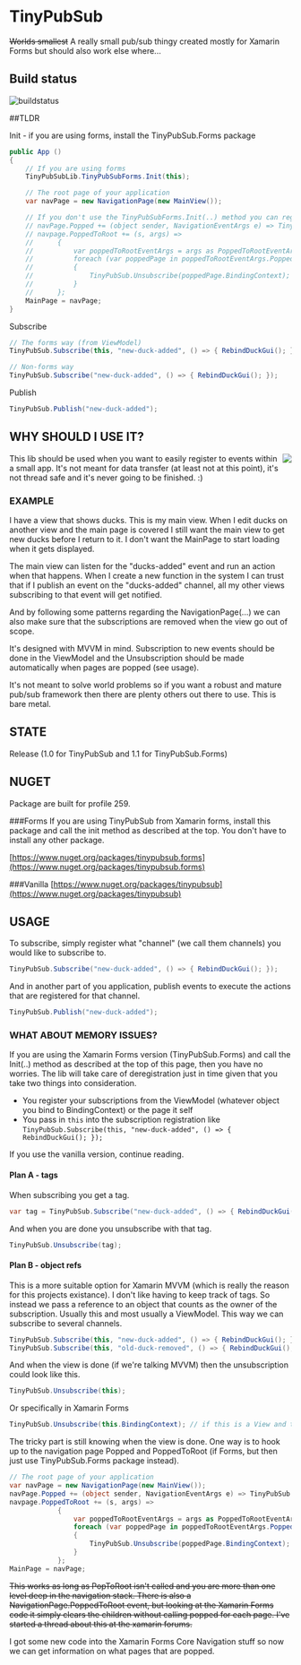 # TinyPubSub
<del>Worlds smallest</del> A really small pub/sub thingy created mostly for Xamarin Forms but should also work else where...

## Build status

![buildstatus](https://io2gamelabs.visualstudio.com/_apis/public/build/definitions/be16d002-5786-41a1-bf3b-3e13d5e80aa0/5/badge)

##TLDR

Init - if you are using forms, install the TinyPubSub.Forms package

```csharp
public App ()
{
    // If you are using forms
    TinyPubSubLib.TinyPubSubForms.Init(this);

	// The root page of your application
	var navPage = new NavigationPage(new MainView());

    // If you don't use the TinyPubSubForms.Init(..) method you can register the events yourself like this
	// navPage.Popped += (object sender, NavigationEventArgs e) => TinyPubSub.Unsubscribe(e.Page.BindingContext);
	// navpage.PoppedToRoot += (s, args) =>
	//		{
	//			var poppedToRootEventArgs = args as PoppedToRootEventArgs;
	//			foreach (var poppedPage in poppedToRootEventArgs.PoppedPages)
	//			{
	//				TinyPubSub.Unsubscribe(poppedPage.BindingContext);
	//			}
	//		};
	MainPage = navPage;
}

```

Subscribe

```csharp
// The forms way (from ViewModel)
TinyPubSub.Subscribe(this, "new-duck-added", () => { RebindDuckGui(); });

// Non-forms way
TinyPubSub.Subscribe("new-duck-added", () => { RebindDuckGui(); });
```


Publish

```csharp
TinyPubSub.Publish("new-duck-added");
```

## WHY SHOULD I USE IT?

<img align="right" src="http://i.imgur.com/p0xJYYC.png">

This lib should be used when you want to easily register to events within a small app. It's not meant for data transfer (at least not at this point), it's not thread safe and it's never going to be finished. :)

### EXAMPLE
I have a view that shows ducks. This is my main view. When I edit ducks on another view and the main page is covered I still want the main view to get new ducks before I return to it. I don't want the MainPage to start loading when it gets displayed. 

The main view can listen for the "ducks-added" event and run an action when that happens. When I create a new function in the system I can trust that if I publish an event on the "ducks-added" channel, all my other views subscribing to that event will get notified.

And by following some patterns regarding the NavigationPage(...) we can also make sure that the subscriptions are removed when the view go out of scope.

It's designed with MVVM in mind. Subscription to new events should be done in the ViewModel and the Unsubscription should be made automatically when pages are popped (see usage).

It's not meant to solve world problems so if you want a robust and mature pub/sub framework then there are plenty others out there to use. This is bare metal.

## STATE

Release (1.0 for TinyPubSub and 1.1 for TinyPubSub.Forms)

## NUGET

Package are built for profile 259.

###Forms
If you are using TinyPubSub from Xamarin forms, install this package and call the init method as described at the top. You don't have to install any other package.

[https://www.nuget.org/packages/tinypubsub.forms](https://www.nuget.org/packages/tinypubsub.forms)

###Vanilla
[https://www.nuget.org/packages/tinypubsub](https://www.nuget.org/packages/tinypubsub)


## USAGE

To subscribe, simply register what "channel" (we call them channels) you would like to subscribe to.

```c#
TinyPubSub.Subscribe("new-duck-added", () => { RebindDuckGui(); });
```

And in another part of you application, publish events to execute the actions that are registered for that channel.

```c#
TinyPubSub.Publish("new-duck-added");
```

### WHAT ABOUT MEMORY ISSUES?

If you are using the Xamarin Forms version (TinyPubSub.Forms) and call the Init(..) method as described at the top of this page, then you have no worries. The lib will take care of deregistration just in time given that you take two things into consideration.

* You register your subscriptions from the ViewModel (whatever object you bind to BindingContext) or the page it self
* You pass in `this` into the subscription registration like `TinyPubSub.Subscribe(this, "new-duck-added", () => { RebindDuckGui(); });`

If you use the vanilla version, continue reading.

#### Plan A - tags

When subscribing you get a tag.

```c#
var tag = TinyPubSub.Subscribe("new-duck-added", () => { RebindDuckGui(); });
```

And when you are done you unsubscribe with that tag.

```c#
TinyPubSub.Unsubscribe(tag);
```

#### Plan B - object refs

This is a more suitable option for Xamarin MVVM (which is really the reason for this projects existance). I don't like having to keep track of tags. So instead we pass a reference to an object that counts as the owner of the subscription. Usually this and most usually a ViewModel. This way we can subscribe to several channels.

```c#
TinyPubSub.Subscribe(this, "new-duck-added", () => { RebindDuckGui(); });
TinyPubSub.Subscribe(this, "old-duck-removed", () => { RebindDuckGui(); });
```

And when the view is done (if we're talking MVVM) then the unsubscription could look like this.

```c#
TinyPubSub.Unsubscribe(this);
```

Or specifically in Xamarin Forms

```c#
TinyPubSub.Unsubscribe(this.BindingContext); // if this is a View and the Binding context the view model
```

The tricky part is still knowing when the view is done. One way is to hook up to the navigation page Popped and PoppedToRoot (if Forms, but then just use TinyPubSub.Forms package instead).

```c#
// The root page of your application
var navPage = new NavigationPage(new MainView());
navPage.Popped += (object sender, NavigationEventArgs e) => TinyPubSub.Unsubscribe(e.Page.BindingContext);
navpage.PoppedToRoot += (s, args) =>
			{
				var poppedToRootEventArgs = args as PoppedToRootEventArgs;
				foreach (var poppedPage in poppedToRootEventArgs.PoppedPages)
				{
					TinyPubSub.Unsubscribe(poppedPage.BindingContext);
				}
			};
MainPage = navPage;
```
<del>This works as long as PopToRoot isn't called and you are more than one level deep in the navigation stack. There is also a NavigationPage.PoppedToRoot event, but looking at the Xamarin Forms code it simply clears the children without calling popped for each page. I've started a thread about this at the xamarin forums. </del>

I got some new code into the Xamarin Forms Core Navigation stuff so now we can get information on what pages that are popped.
